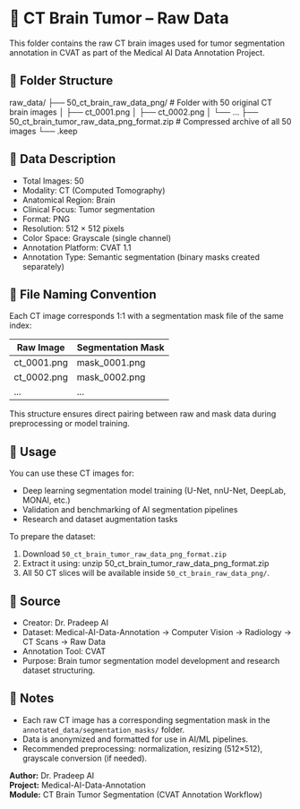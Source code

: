 # 🧠 CT Brain Tumor – Raw Data
This folder contains the raw CT brain images used for tumor segmentation annotation in CVAT as part of the Medical AI Data Annotation Project.

## 📂 Folder Structure
raw_data/
├── 50_ct_brain_raw_data_png/                # Folder with 50 original CT brain images
│   ├── ct_0001.png
│   ├── ct_0002.png
│   └── ...
├── 50_ct_brain_tumor_raw_data_png_format.zip  # Compressed archive of all 50 images
└── .keep

## 🩻 Data Description
- Total Images: 50  
- Modality: CT (Computed Tomography)  
- Anatomical Region: Brain  
- Clinical Focus: Tumor segmentation  
- Format: PNG  
- Resolution: 512 × 512 pixels  
- Color Space: Grayscale (single channel)  
- Annotation Platform: CVAT 1.1  
- Annotation Type: Semantic segmentation (binary masks created separately)

## 🧾 File Naming Convention
Each CT image corresponds 1:1 with a segmentation mask file of the same index:

| Raw Image | Segmentation Mask |
|------------|------------------|
| ct_0001.png | mask_0001.png |
| ct_0002.png | mask_0002.png |
| ... | ... |

This structure ensures direct pairing between raw and mask data during preprocessing or model training.

## 🧰 Usage
You can use these CT images for:
- Deep learning segmentation model training (U-Net, nnU-Net, DeepLab, MONAI, etc.)
- Validation and benchmarking of AI segmentation pipelines
- Research and dataset augmentation tasks

To prepare the dataset:
1. Download `50_ct_brain_tumor_raw_data_png_format.zip`
2. Extract it using:
unzip 50_ct_brain_tumor_raw_data_png_format.zip
3. All 50 CT slices will be available inside `50_ct_brain_raw_data_png/`.

## 📘 Source
- Creator: Dr. Pradeep AI  
- Dataset: Medical-AI-Data-Annotation → Computer Vision → Radiology → CT Scans → Raw Data  
- Annotation Tool: CVAT  
- Purpose: Brain tumor segmentation model development and research dataset structuring.

## 🧩 Notes
- Each raw CT image has a corresponding segmentation mask in the `annotated_data/segmentation_masks/` folder.  
- Data is anonymized and formatted for use in AI/ML pipelines.  
- Recommended preprocessing: normalization, resizing (512×512), grayscale conversion (if needed).

**Author:** Dr. Pradeep AI  
**Project:** Medical-AI-Data-Annotation  
**Module:** CT Brain Tumor Segmentation (CVAT Annotation Workflow)
